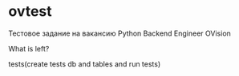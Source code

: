 # ovtest
Тестовое задание на вакансию Python Backend Engineer OVision


What is left?

tests(create tests db and tables and run tests)